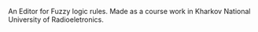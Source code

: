 An Editor for Fuzzy logic rules. Made as a course work in Kharkov National University of Radioeletronics.